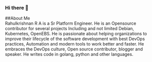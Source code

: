 ### Hi there 👋
##About Me
<br>
Rahulkrishnan R A is a Sr Platform Engineer. He is an Opensource contributor for several projects Including and not limited Debian, Kubernetes, OpenEBS. He is passionate about helping organizations to improve their lifecycle of the software development with best DevOps practices, Automation and modern tools to work better and faster. He embraces the DevOps culture, Open source contributor, blogger and speaker. He writes code in golang, python and other languages.
